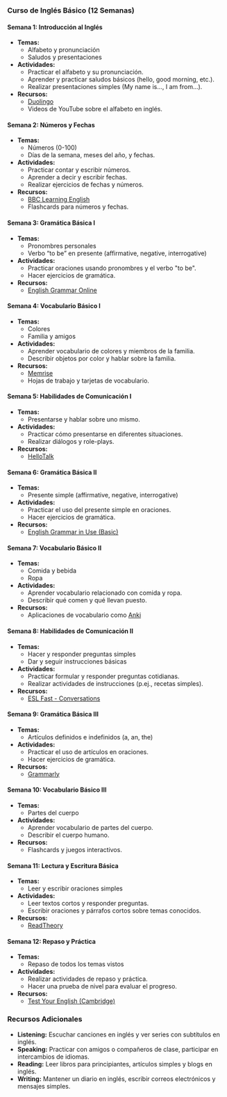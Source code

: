 ### **Curso de Inglés Básico (12 Semanas)**

#### **Semana 1: Introducción al Inglés**
- **Temas:**
  - Alfabeto y pronunciación
  - Saludos y presentaciones
- **Actividades:**
  - Practicar el alfabeto y su pronunciación.
  - Aprender y practicar saludos básicos (hello, good morning, etc.).
  - Realizar presentaciones simples (My name is..., I am from...).
- **Recursos:**
  - [Duolingo](https://www.duolingo.com/)
  - Videos de YouTube sobre el alfabeto en inglés.

#### **Semana 2: Números y Fechas**
- **Temas:**
  - Números (0-100)
  - Días de la semana, meses del año, y fechas.
- **Actividades:**
  - Practicar contar y escribir números.
  - Aprender a decir y escribir fechas.
  - Realizar ejercicios de fechas y números.
- **Recursos:**
  - [BBC Learning English](https://www.bbc.co.uk/learningenglish)
  - Flashcards para números y fechas.

#### **Semana 3: Gramática Básica I**
- **Temas:**
  - Pronombres personales
  - Verbo “to be” en presente (affirmative, negative, interrogative)
- **Actividades:**
  - Practicar oraciones usando pronombres y el verbo "to be".
  - Hacer ejercicios de gramática.
- **Recursos:**
  - [English Grammar Online](https://www.ego4u.com/)

#### **Semana 4: Vocabulario Básico I**
- **Temas:**
  - Colores
  - Familia y amigos
- **Actividades:**
  - Aprender vocabulario de colores y miembros de la familia.
  - Describir objetos por color y hablar sobre la familia.
- **Recursos:**
  - [Memrise](https://www.memrise.com/)
  - Hojas de trabajo y tarjetas de vocabulario.

#### **Semana 5: Habilidades de Comunicación I**
- **Temas:**
  - Presentarse y hablar sobre uno mismo.
- **Actividades:**
  - Practicar cómo presentarse en diferentes situaciones.
  - Realizar diálogos y role-plays.
- **Recursos:**
  - [HelloTalk](https://www.hellotalk.com/)

#### **Semana 6: Gramática Básica II**
- **Temas:**
  - Presente simple (affirmative, negative, interrogative)
- **Actividades:**
  - Practicar el uso del presente simple en oraciones.
  - Hacer ejercicios de gramática.
- **Recursos:**
  - [English Grammar in Use (Basic)](https://www.cambridge.org/gb/cambridgeenglish/catalog/grammar-vocabulary-and-pronunciation/essential-grammar-use-4th-edition)

#### **Semana 7: Vocabulario Básico II**
- **Temas:**
  - Comida y bebida
  - Ropa
- **Actividades:**
  - Aprender vocabulario relacionado con comida y ropa.
  - Describir qué comen y qué llevan puesto.
- **Recursos:**
  - Aplicaciones de vocabulario como [Anki](https://apps.ankiweb.net/)

#### **Semana 8: Habilidades de Comunicación II**
- **Temas:**
  - Hacer y responder preguntas simples
  - Dar y seguir instrucciones básicas
- **Actividades:**
  - Practicar formular y responder preguntas cotidianas.
  - Realizar actividades de instrucciones (p.ej., recetas simples).
- **Recursos:**
  - [ESL Fast - Conversations](https://www.eslfast.com/)

#### **Semana 9: Gramática Básica III**
- **Temas:**
  - Artículos definidos e indefinidos (a, an, the)
- **Actividades:**
  - Practicar el uso de artículos en oraciones.
  - Hacer ejercicios de gramática.
- **Recursos:**
  - [Grammarly](https://www.grammarly.com/)

#### **Semana 10: Vocabulario Básico III**
- **Temas:**
  - Partes del cuerpo
- **Actividades:**
  - Aprender vocabulario de partes del cuerpo.
  - Describir el cuerpo humano.
- **Recursos:**
  - Flashcards y juegos interactivos.

#### **Semana 11: Lectura y Escritura Básica**
- **Temas:**
  - Leer y escribir oraciones simples
- **Actividades:**
  - Leer textos cortos y responder preguntas.
  - Escribir oraciones y párrafos cortos sobre temas conocidos.
- **Recursos:**
  - [ReadTheory](https://readtheory.org/)

#### **Semana 12: Repaso y Práctica**
- **Temas:**
  - Repaso de todos los temas vistos
- **Actividades:**
  - Realizar actividades de repaso y práctica.
  - Hacer una prueba de nivel para evaluar el progreso.
- **Recursos:**
  - [Test Your English (Cambridge)](https://www.cambridgeenglish.org/test-your-english/)

### **Recursos Adicionales**

- **Listening:** Escuchar canciones en inglés y ver series con subtítulos en inglés.
- **Speaking:** Practicar con amigos o compañeros de clase, participar en intercambios de idiomas.
- **Reading:** Leer libros para principiantes, artículos simples y blogs en inglés.
- **Writing:** Mantener un diario en inglés, escribir correos electrónicos y mensajes simples.
